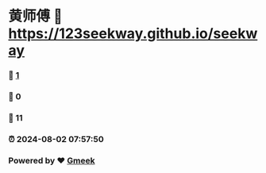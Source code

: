 # 黄师傅 :link: https://123seekway.github.io/seekway 
### :page_facing_up: [1](https://123seekway.github.io/seekway/tag.html) 
### :speech_balloon: 0 
### :hibiscus: 11 
### :alarm_clock: 2024-08-02 07:57:50 
### Powered by :heart: [Gmeek](https://github.com/Meekdai/Gmeek)
